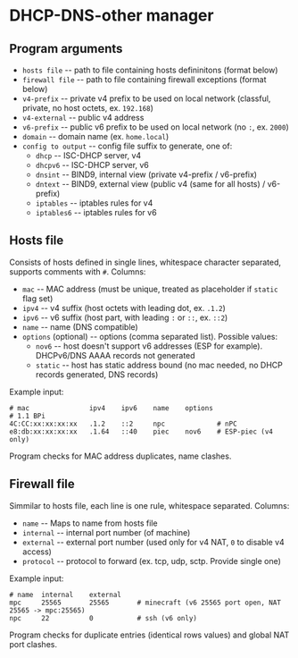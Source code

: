 # DHCP-DNS-other manager

## Program arguments
* `hosts file` -- path to file containing hosts defininitons (format below)
* `firewall file` -- path to file containing firewall exceptions (format below)
* `v4-prefix` -- private v4 prefix to be used on local network (classful, private, no host octets, ex. `192.168`)
* `v4-external` -- public v4 address
* `v6-prefix` -- public v6 prefix to be used on local network (no `:`, ex. `2000`)
* `domain` -- domain name (ex. `home.local`)
* `config to output` -- config file suffix to generate, one of:
	* `dhcp` -- ISC-DHCP server, v4
	* `dhcpv6` -- ISC-DHCP server, v6
	* `dnsint` -- BIND9, internal view (private v4-prefix / v6-prefix)
	* `dntext` -- BIND9, external view (public v4 (same for all hosts) / v6-prefix)
	* `iptables` -- iptables rules for v4
	* `iptables6` -- iptables rules for v6

## Hosts file
Consists of hosts defined in single lines, whitespace character separated,
supports comments with `#`. Columns:
* `mac` -- MAC address (must be unique, treated as placeholder if `static` flag set)
* `ipv4` -- v4 suffix (host octets with leading dot, ex. `.1.2`)
* `ipv6` -- v6 suffix (host part, with leading `:` or `::`, ex. `::2`)
* `name` -- name (DNS compatible)
* `options` (optional) -- options (comma separated list). Possible values:
	* `nov6` -- host doesn't support v6 addresses (ESP for example). DHCPv6/DNS AAAA records not generated
	* `static` -- host has static address bound (no mac needed, no DHCP records generated, DNS records)

Example input:
```
# mac				ipv4	ipv6	name	options
# 1.1 BPi
4C:CC:xx:xx:xx:xx	.1.2	::2		npc				# nPC
e8:db:xx:xx:xx:xx	.1.64	::40	piec	nov6	# ESP-piec (v4 only)
```

Program checks for MAC address duplicates, name clashes.

## Firewall file
Simmilar to hosts file, each line is one rule, whitespace separated.
Columns:
* `name` -- Maps to name from hosts file
* `internal` -- internal port number (of machine)
* `external` -- external port number (used only for v4 NAT, `0` to disable v4 access)
* `protocol` -- protocol to forward (ex. tcp, udp, sctp. Provide single one)

Example input:
```
# name	internal	external
mpc		25565		25565		# minecraft (v6 25565 port open, NAT 25565 -> mpc:25565)
npc		22 			0			# ssh (v6 only)
```

Program checks for duplicate entries (identical rows values) and global NAT port clashes.

